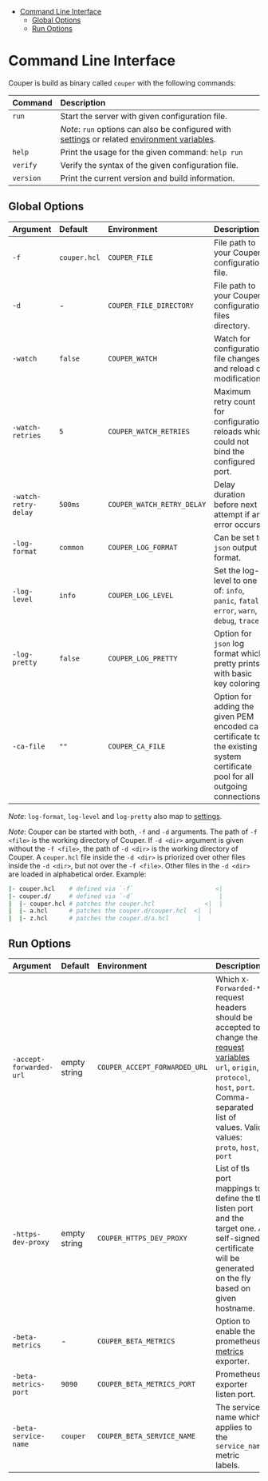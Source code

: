 - [Command Line Interface](#command-line-interface)
  - [Global Options](#global-options)
  - [Run Options](#run-options)

# Command Line Interface

Couper is build as binary called `couper` with the following commands:

| Command   | Description                                                                                                                                   |
|:----------|:----------------------------------------------------------------------------------------------------------------------------------------------|
| `run`     | Start the server with given configuration file.                                                                                               |
|           | _Note_: `run` options can also be configured with [settings](REFERENCE.md#settings-block) or related [environment variables](./../DOCKER.md). |
| `help`    | Print the usage for the given command: `help run`                                                                                             |
| `verify`  | Verify the syntax of the given configuration file.                                                                                            |
| `version` | Print the current version and build information.                                                                                              |

## Global Options

| Argument             | Default      | Environment                | Description                                                                                                                  |
|:---------------------|:-------------|:---------------------------|:-----------------------------------------------------------------------------------------------------------------------------|
| `-f`                 | `couper.hcl` | `COUPER_FILE`              | File path to your Couper configuration file.                                                                                 |
| `-d`                 | -            | `COUPER_FILE_DIRECTORY`    | File path to your Couper configuration files directory.                                                                      |
| `-watch`             | `false`      | `COUPER_WATCH`             | Watch for configuration file changes and reload on modifications.                                                            |
| `-watch-retries`     | `5`          | `COUPER_WATCH_RETRIES`     | Maximum retry count for configuration reloads which could not bind the configured port.                                      |
| `-watch-retry-delay` | `500ms`      | `COUPER_WATCH_RETRY_DELAY` | Delay duration before next attempt if an error occurs.                                                                       |
| `-log-format`        | `common`     | `COUPER_LOG_FORMAT`        | Can be set to `json` output format.                                                                                          |
| `-log-level`         | `info`       | `COUPER_LOG_LEVEL`         | Set the log-level to one of: `info`, `panic`, `fatal`, `error`, `warn`, `debug`, `trace`.                                    |
| `-log-pretty`        | `false`      | `COUPER_LOG_PRETTY`        | Option for `json` log format which pretty prints with basic key coloring.                                                    |
| `-ca-file`           | `""`         | `COUPER_CA_FILE`           | Option for adding the given PEM encoded ca-certificate to the existing system certificate pool for all outgoing connections. |

_Note_: `log-format`, `log-level` and `log-pretty` also map to [settings](REFERENCE.md#settings-block).

_Note_: Couper can be started with both, `-f` and `-d` arguments. The path of `-f <file>`
is the working directory of Couper. If `-d <dir>` argument is given without the `-f <file>`,
the path of `-d <dir>` is the working directory of Couper. A `couper.hcl` file inside the
`-d <dir>` is priorized over other files inside the `-d <dir>`, but not over the
`-f <file>`. Other files in the `-d <dir>` are loaded in alphabetical order. Example:

```sh
|- couper.hcl    # defined via `-f`                       <|
|- couper.d/     # defined via `-d`                        |
|  |- couper.hcl # patches the couper.hcl              <|  |
|  |- a.hcl      # patches the couper.d/couper.hcl  <|  |
|  |- z.hcl      # patches the couper.d/a.hcl        |
```

## Run Options

| Argument                | Default      | Environment                   | Description                                                                                                                                                                                                                           |
|:------------------------|:-------------|:------------------------------|:--------------------------------------------------------------------------------------------------------------------------------------------------------------------------------------------------------------------------------------|
| `-accept-forwarded-url` | empty string | `COUPER_ACCEPT_FORWARDED_URL` | Which `X-Forwarded-*` request headers should be accepted to change the [request variables](./REFERENCE.md#request) `url`, `origin`, `protocol`, `host`, `port`. Comma-separated list of values. Valid values: `proto`, `host`, `port` |
| `-https-dev-proxy`      | empty string | `COUPER_HTTPS_DEV_PROXY`      | List of tls port mappings to define the tls listen port and the target one. A self-signed certificate will be generated on the fly based on given hostname.                                                                           |
| `-beta-metrics`         | -            | `COUPER_BETA_METRICS`         | Option to enable the prometheus [metrics](./METRICS.md) exporter.                                                                                                                                                                     |
| `-beta-metrics-port`    | `9090`       | `COUPER_BETA_METRICS_PORT`    | Prometheus exporter listen port.                                                                                                                                                                                                      |
| `-beta-service-name`    | `couper`     | `COUPER_BETA_SERVICE_NAME`    | The service name which applies to the `service_name` metric labels.                                                                                                                                                                   |
